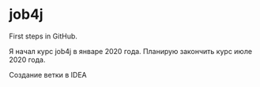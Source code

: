 # job4j
First steps in GitHub.

Я начал курс job4j в январе 2020 года. Планирую закончить курс июле 2020 года.

Создание ветки в IDEA